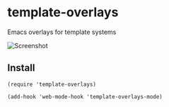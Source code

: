 # template-overlays

Emacs overlays for template systems

![Screenshot](https://bitbucket.org/mmontone/template-overlays/raw/dd137b0fc50bc259f5f5f4339883157909d91479/template-overlays.gif "Screenshot")

## Install

```
(require 'template-overlays)

(add-hook 'web-mode-hook 'template-overlays-mode)
```
